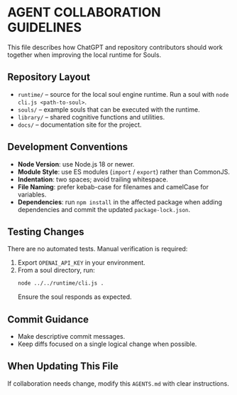# AGENT COLLABORATION GUIDELINES

This file describes how ChatGPT and repository contributors should work together when improving the local runtime for Souls.

## Repository Layout

- `runtime/` – source for the local soul engine runtime. Run a soul with `node cli.js <path-to-soul>`.
- `souls/` – example souls that can be executed with the runtime.
- `library/` – shared cognitive functions and utilities.
- `docs/` – documentation site for the project.

## Development Conventions

- **Node Version**: use Node.js 18 or newer.
- **Module Style**: use ES modules (`import` / `export`) rather than CommonJS.
- **Indentation**: two spaces; avoid trailing whitespace.
- **File Naming**: prefer kebab-case for filenames and camelCase for variables.
- **Dependencies**: run `npm install` in the affected package when adding dependencies and commit the updated `package-lock.json`.

## Testing Changes

There are no automated tests. Manual verification is required:

1. Export `OPENAI_API_KEY` in your environment.
2. From a soul directory, run:
   ```bash
   node ../../runtime/cli.js .
   ```
   Ensure the soul responds as expected.

## Commit Guidance

- Make descriptive commit messages.
- Keep diffs focused on a single logical change when possible.

## When Updating This File

If collaboration needs change, modify this `AGENTS.md` with clear instructions.
